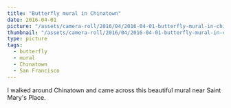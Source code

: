 ```yaml
---
title: "Butterfly mural in Chinatown"
date: 2016-04-01
picture: "/assets/camera-roll/2016/04/2016-04-01-butterfly-mural-in-chinatown/20160401_014105650_iOS.jpg"
thumbnail: "/assets/camera-roll/2016/04/2016-04-01-butterfly-mural-in-chinatown/20160401_014105650_iOS-thumbnail.jpg"
type: picture
tags:
  - butterfly
  - mural
  - Chinatown
  - San Francisco
---
```

I walked around Chinatown and came across this beautiful mural near Saint Mary's Place.